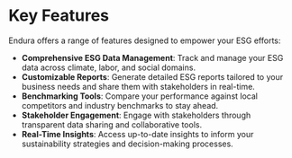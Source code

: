# Key Features

Endura offers a range of features designed to empower your ESG efforts:

- **Comprehensive ESG Data Management**: Track and manage your ESG data across climate, labor, and social domains.
- **Customizable Reports**: Generate detailed ESG reports tailored to your business needs and share them with stakeholders in real-time.
- **Benchmarking Tools**: Compare your performance against local competitors and industry benchmarks to stay ahead.
- **Stakeholder Engagement**: Engage with stakeholders through transparent data sharing and collaborative tools.
- **Real-Time Insights**: Access up-to-date insights to inform your sustainability strategies and decision-making processes.
